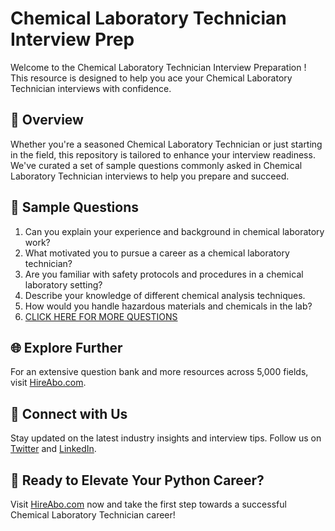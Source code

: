 # Chemical Laboratory Technician Interview Prep

Welcome to the Chemical Laboratory Technician Interview Preparation ! This resource is designed to help you ace your Chemical Laboratory Technician interviews with confidence.

## 🚀 Overview

Whether you're a seasoned Chemical Laboratory Technician or just starting in the field, this repository is tailored to enhance your interview readiness. We've curated a set of sample questions commonly asked in Chemical Laboratory Technician interviews to help you prepare and succeed.

## 📝 Sample Questions

1. Can you explain your experience and background in chemical laboratory work?
2. What motivated you to pursue a career as a chemical laboratory technician?
3. Are you familiar with safety protocols and procedures in a chemical laboratory setting?
4. Describe your knowledge of different chemical analysis techniques.
5. How would you handle hazardous materials and chemicals in the lab?
6. [CLICK HERE FOR MORE QUESTIONS](https://hireabo.com/job/3_4_31/Chemical%20Laboratory%20Technician)

## 🌐 Explore Further

For an extensive question bank and more resources across 5,000 fields, visit [HireAbo.com](https://www.hireabo.com).

## 📱 Connect with Us

Stay updated on the latest industry insights and interview tips. Follow us on [Twitter](https://twitter.com/hireabo) and [LinkedIn](https://www.linkedin.com/in/hire-abo-3609972a8/).

## 🚀 Ready to Elevate Your Python Career?

Visit [HireAbo.com](https://www.hireabo.com) now and take the first step towards a successful Chemical Laboratory Technician career!